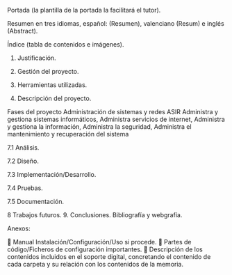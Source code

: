 Portada (la plantilla de la portada la facilitará el tutor).

Resumen en tres idiomas, español: (Resumen), valenciano (Resum) e inglés (Abstract).

Índice (tabla de contenidos e imágenes).

1. Justificación.

3. Gestión del proyecto.

5. Herramientas utilizadas.

7. Descripción del proyecto.

Fases del proyecto
  Administración de sistemas y redes ASIR
  Administra y gestiona sistemas informáticos,
  Administra servicios de internet,
  Administra y gestiona la información,
  Administra la seguridad,
  Administra el mantenimiento y recuperación del sistema

  7.1 Análisis.

  7.2 Diseño.

  7.3 Implementación/Desarrollo.

  7.4 Pruebas. 

  7.5 Documentación.

8 Trabajos futuros.
9. Conclusiones.
Bibliografía y webgrafía.

Anexos:

 Manual Instalación/Configuración/Uso si procede.
 Partes de código/Ficheros de configuración importantes.
 Descripción de los contenidos incluidos en el soporte digital, concretando el contenido de cada carpeta y su relación con los contenidos de la memoria.
